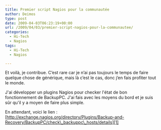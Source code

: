 ```yaml
---
title: Premier script Nagios pour la communautée
author: Deimos
type: post
date: 2009-04-03T06:23:19+00:00
url: /2009/04/03/premier-script-nagios-pour-la-communautee/
categories:
  - Hi-Tech
  - Nagios
tags:
  - Hi-Tech
  - Nagios

---
```


Et voilà, je contribue. C’est rare car je n’ai pas toujours le temps de faire quelque chose de générique, mais là c’est le cas, donc j’en fais profiter tout le monde.

J'ai développer un plugins Nagios pour checker l'état de bon fonctionnement de BackupPC. J'ai fais avec les moyens du bord et je suis sûr qu'il y a moyen de faire plus simple.

En attendant, voici le lien : [http://exchange.nagios.org/directory/Plugins/Backup-and-Recovery/BackupPC/check\_backuppc\_hosts/details][1]

 [1]: http://exchange.nagios.org/directory/Plugins/Backup-and-Recovery/BackupPC/check_backuppc_hosts/details
